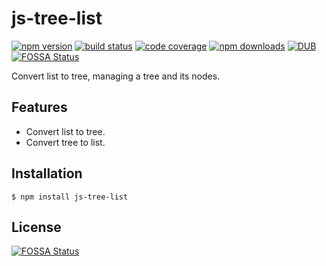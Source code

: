 # js-tree-list

[![npm version](https://img.shields.io/npm/v/js-tree-list.svg?style=flat-square)](https://www.npmjs.org/package/js-tree-list)
[![build status](https://img.shields.io/travis/yi-ge/js-tree-list.svg?style=flat-square)](https://travis-ci.org/yi-ge/js-tree-list)
[![code coverage](https://img.shields.io/coveralls/yi-ge/js-tree-list.svg?style=flat-square)](https://coveralls.io/r/yi-ge/js-tree-list)
[![npm downloads](https://img.shields.io/npm/dm/js-tree-list.svg?style=flat-square)](http://npm-stat.com/charts.html?package=js-tree-list)
[![DUB](https://img.shields.io/dub/l/vibe-d.svg?style=flat-square)](https://github.com/yi-ge/js-tree-list/LICENSE)
[![FOSSA Status](https://app.fossa.io/api/projects/git%2Bgithub.com%2Fyi-ge%2Fjs-tree-list.svg?type=shield)](https://app.fossa.io/projects/git%2Bgithub.com%2Fyi-ge%2Fjs-tree-list?ref=badge_shield)

Convert list to tree, managing a tree and its nodes.

## Features

- Convert list to tree.
- Convert tree to list.

## Installation

```
$ npm install js-tree-list
```


## License
[![FOSSA Status](https://app.fossa.io/api/projects/git%2Bgithub.com%2Fyi-ge%2Fjs-tree-list.svg?type=large)](https://app.fossa.io/projects/git%2Bgithub.com%2Fyi-ge%2Fjs-tree-list?ref=badge_large)